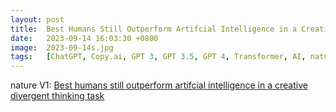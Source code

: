 ```yaml
---
layout: post
title:  Best Humans Still Outperform Artifcial Intelligence in a Creative Divergent Thinking Task
date:   2023-09-14 16:03:30 +0800
image:  2023-09-14s.jpg
tags:   [ChatGPT, Copy.ai, GPT 3, GPT 3.5, GPT 4, Transformer, AI, nature]
---
```


nature V1: [Best humans still outperform artifcial intelligence in a creative divergent thinking task](https://www.nature.com/articles/s41598-023-40858-3)